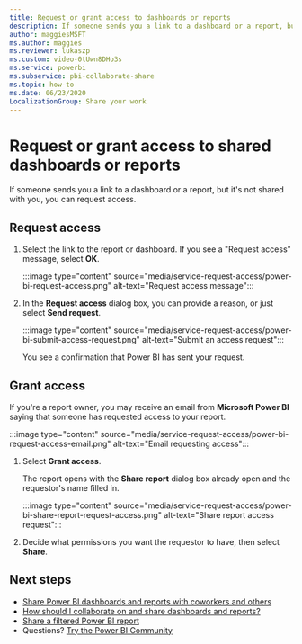 ```yaml
---
title: Request or grant access to dashboards or reports
description: If someone sends you a link to a dashboard or a report, but doesn't share it with you, you can request access.
author: maggiesMSFT
ms.author: maggies
ms.reviewer: lukaszp
ms.custom: video-0tUwn8DHo3s
ms.service: powerbi
ms.subservice: pbi-collaborate-share
ms.topic: how-to
ms.date: 06/23/2020
LocalizationGroup: Share your work
---
```

# Request or grant access to shared dashboards or reports

If someone sends you a link to a dashboard or a report, but it's not shared with you, you can request access. 

## Request access

1. Select the link to the report or dashboard. If you see a "Request access" message, select **OK**.

    :::image type="content" source="media/service-request-access/power-bi-request-access.png" alt-text="Request access message":::

1. In the **Request access** dialog box, you can provide a reason, or just select **Send request**.

    :::image type="content" source="media/service-request-access/power-bi-submit-access-request.png" alt-text="Submit an access request":::

    You see a confirmation that Power BI has sent your request.

## Grant access

If you're a report owner, you may receive an email from **Microsoft Power BI** saying that someone has requested access to your report.

:::image type="content" source="media/service-request-access/power-bi-request-access-email.png" alt-text="Email requesting access":::

1. Select **Grant access**.

    The report opens with the **Share report** dialog box already open and the requestor's name filled in.

    :::image type="content" source="media/service-request-access/power-bi-share-report-request-access.png" alt-text="Share report access request":::

1. Decide what permissions you want the requestor to have, then select **Share**.

## Next steps

- [Share Power BI dashboards and reports with coworkers and others](service-share-dashboards.md)
- [How should I collaborate on and share dashboards and reports?](service-how-to-collaborate-distribute-dashboards-reports.md)
- [Share a filtered Power BI report](service-share-reports.md)
- Questions? [Try the Power BI Community](https://community.powerbi.com/)
